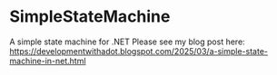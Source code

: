 # SimpleStateMachine
A simple state machine for .NET
Please see my blog post here: https://developmentwithadot.blogspot.com/2025/03/a-simple-state-machine-in-net.html
